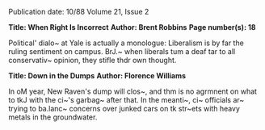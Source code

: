 Publication date: 10/88
Volume 21, Issue 2

**Title: When Right Is Incorrect**
**Author: Brent Robbins**
**Page number(s): 18**

Political' dialo~ at Yale is actually a monologue: Liberalism is by far the ruling 
sentiment on campus. BrJ.~ when liberals tum a deaf tar to all conservativ~ opinion, they 
stifle thdr own thought. 


**Title: Down in the Dumps**
**Author: Florence Williams**

In oM year, New Raven's dump will clos~, and thm is no agrmnent on what to tkJ 
with the ci~'s garbag~ after that. In the meanti~, ci~ officials ar~ trying to ba.lanc~ 
concerns over junked cars on tk str~ets with heavy metals in the groundwater.